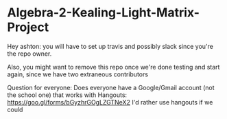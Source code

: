 # Algebra-2-Kealing-Light-Matrix-Project

Hey ashton: you will have to set up travis and possibly slack since you're the repo owner.

Also, you might want to remove this repo once we're done testing and start again, since we have two extraneous contributors

Question for everyone: Does everyone have a Google/Gmail account (not the school one) that works with Hangouts: https://goo.gl/forms/bGyzhrGOgLZGTNeX2
I'd rather use hangouts if we could
